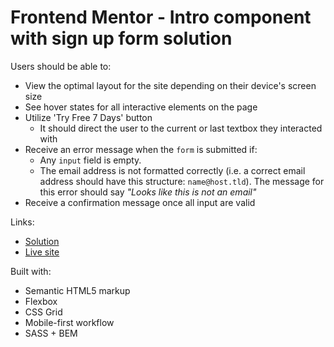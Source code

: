 # Frontend Mentor - Intro component with sign up form solution

Users should be able to:

- View the optimal layout for the site depending on their device's screen size
- See hover states for all interactive elements on the page
- Utilize 'Try Free 7 Days' button
  - It should direct the user to the current or last textbox they interacted with
- Receive an error message when the `form` is submitted if:
  - Any `input` field is empty. 
  - The email address is not formatted correctly (i.e. a correct email address should have this structure: `name@host.tld`). The message for this error should say *"Looks like this is not an email"*
- Receive a confirmation message once all input are valid

Links:

- [Solution](https://github.com/denissejoyce/intro-component-with-signup-form-master)
- [Live site](https://lucent-kashata-abfbbe.netlify.app/)

Built with:

- Semantic HTML5 markup
- Flexbox
- CSS Grid
- Mobile-first workflow
- SASS + BEM

